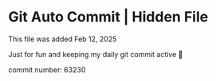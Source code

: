 # Git Auto Commit | Hidden File

This file was added Feb 12, 2025

Just for fun and keeping my daily git commit active 🤪

commit number: 63230

